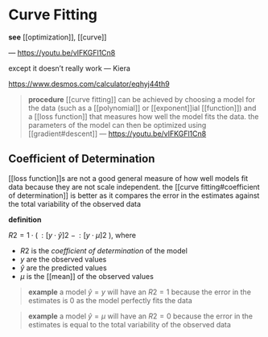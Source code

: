 # Curve Fitting

**see** [[optimization]], [[curve]]

&mdash; <https://youtu.be/vIFKGFl1Cn8>

except it doesn’t really work &mdash; Kiera

<https://www.desmos.com/calculator/eqhyj44th9>

> **procedure** [[curve fitting]] can be achieved by choosing a model for the data (such as a [[polynomial]] or [[exponent]]ial [[function]]) and a [[loss function]] that measures how well the model fits the data. the parameters of the model can then be optimized using [[gradient#descent]] &mdash; <https://youtu.be/vIFKGFl1Cn8>

## Coefficient of Determination

[[loss function]]s are not a good general measure of how well models fit data because they are not scale independent. the [[curve fitting#coefficient of determination]] is better as it compares the error in the estimates against the total variability of the observed data

**definition**

$R2 = 1 \cdot (\,: [y \cdot \hat y]2\ - \,: [y \cdot \mu]2\ )$, where

- $R2$ is the _coefficient of determination_ of the model
- $y$ are the observed values
- $\hat y$ are the predicted values
- $\mu$ is the [[mean]] of the observed values

> **example** a model $\hat y = y$ will have an $R2 = 1$ because the error in the estimates is $0$ as the model perfectly fits the data

> **example** a model $\hat y = \mu$ will have an $R2 = 0$ because the error in the estimates is equal to the total variability of the observed data
